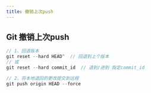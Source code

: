 ```yaml
---
title: 撤销上次push
---
```


## Git 撤销上次push


```javascript
// 1、回退版本
git reset --hard HEAD^  // 回退到上个版本
// 或
git reset --hard commit_id  // 退到/进到 指定commit_id

// 2、将本地退回的更改提交到远程
git push origin HEAD --force
```

